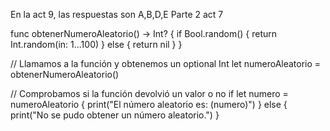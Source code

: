 En la act 9, las respuestas son A,B,D,E
Parte 2 act 7

func obtenerNumeroAleatorio() -> Int? {
    if Bool.random() {
        return Int.random(in: 1...100)
    } else {
        return nil
    }
}

// Llamamos a la función y obtenemos un optional Int
let numeroAleatorio = obtenerNumeroAleatorio()

// Comprobamos si la función devolvió un valor o no
if let numero = numeroAleatorio {
    print("El número aleatorio es: \(numero)")
} else {
    print("No se pudo obtener un número aleatorio.")
}
